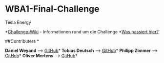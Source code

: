 # WBA1-Final-Challenge

Tesla Energy

*[Challenge-Wiki](https://th-koeln.github.io/mi-bachelor-wba1/challenge-2017/) - Informationen rund um die Challenge
*[Was passiert hier?](https://github.com/dweyand/WBA1-Final-Challenge/compare/master@%7B1511977229%7D...master)

##Contributers *

**Daniel Weyand** --> [GitHub](https://github.com/dweyand)*
**Tobias Deutsch** --> [GitHub](https://github.com/MiNeedsIt)*
**Philipp Zimmer** --> [GitHub](https://github.com/PhilippZimmer)*
**Oliver Mertens** --> [GitHub](https://github.com/meolli)*